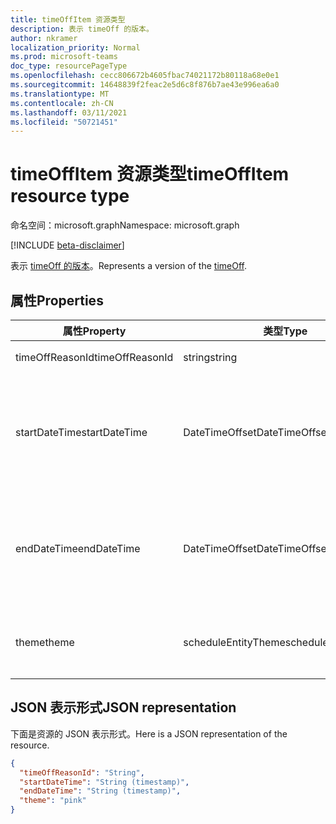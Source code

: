 ```yaml
---
title: timeOffItem 资源类型
description: 表示 timeOff 的版本。
author: nkramer
localization_priority: Normal
ms.prod: microsoft-teams
doc_type: resourcePageType
ms.openlocfilehash: cecc806672b4605fbac74021172b80118a68e0e1
ms.sourcegitcommit: 14648839f2feac2e5d6c8f876b7ae43e996ea6a0
ms.translationtype: MT
ms.contentlocale: zh-CN
ms.lasthandoff: 03/11/2021
ms.locfileid: "50721451"
---
```

# <a name="timeoffitem-resource-type"></a><span data-ttu-id="cd37b-103">timeOffItem 资源类型</span><span class="sxs-lookup"><span data-stu-id="cd37b-103">timeOffItem resource type</span></span>

<span data-ttu-id="cd37b-104">命名空间：microsoft.graph</span><span class="sxs-lookup"><span data-stu-id="cd37b-104">Namespace: microsoft.graph</span></span>

[!INCLUDE [beta-disclaimer](../../includes/beta-disclaimer.md)]

<span data-ttu-id="cd37b-105">表示 [timeOff 的版本](timeoff.md)。</span><span class="sxs-lookup"><span data-stu-id="cd37b-105">Represents a version of the [timeOff](timeoff.md).</span></span>

## <a name="properties"></a><span data-ttu-id="cd37b-106">属性</span><span class="sxs-lookup"><span data-stu-id="cd37b-106">Properties</span></span>
| <span data-ttu-id="cd37b-107">属性</span><span class="sxs-lookup"><span data-stu-id="cd37b-107">Property</span></span>                         | <span data-ttu-id="cd37b-108">类型</span><span class="sxs-lookup"><span data-stu-id="cd37b-108">Type</span></span>                    | <span data-ttu-id="cd37b-109">说明</span><span class="sxs-lookup"><span data-stu-id="cd37b-109">Description</span></span>                                                                                                                                                                        |
|------------------------------|-------------------------|---------------------------------------------------------------------------------------------|
| <span data-ttu-id="cd37b-110">timeOffReasonId</span><span class="sxs-lookup"><span data-stu-id="cd37b-110">timeOffReasonId</span></span>               | <span data-ttu-id="cd37b-111">string</span><span class="sxs-lookup"><span data-stu-id="cd37b-111">string</span></span>                  | <span data-ttu-id="cd37b-112">此的 `timeOffReason` `timeOffItem` ID。</span><span class="sxs-lookup"><span data-stu-id="cd37b-112">ID of the `timeOffReason` for this `timeOffItem`.</span></span> <span data-ttu-id="cd37b-113">必需。</span><span class="sxs-lookup"><span data-stu-id="cd37b-113">Required.</span></span>     |
| <span data-ttu-id="cd37b-114">startDateTime</span><span class="sxs-lookup"><span data-stu-id="cd37b-114">startDateTime</span></span>               | <span data-ttu-id="cd37b-115">DateTimeOffset</span><span class="sxs-lookup"><span data-stu-id="cd37b-115">DateTimeOffset</span></span>                  | <span data-ttu-id="cd37b-116">的开始日期和时间 `timeOffItem` 。</span><span class="sxs-lookup"><span data-stu-id="cd37b-116">The start date and time for the `timeOffItem`.</span></span> <span data-ttu-id="cd37b-117">必需。</span><span class="sxs-lookup"><span data-stu-id="cd37b-117">Required.</span></span> <span data-ttu-id="cd37b-118">时间戳类型表示采用 ISO 8601 格式的日期和时间信息，始终采用 UTC 时区。</span><span class="sxs-lookup"><span data-stu-id="cd37b-118">The Timestamp type represents date and time information using ISO 8601 format and is always in UTC time.</span></span> <span data-ttu-id="cd37b-119">例如，2014 年 1 月 1 日午夜 UTC 为 `2014-01-01T00:00:00Z`。</span><span class="sxs-lookup"><span data-stu-id="cd37b-119">For example, midnight UTC on Jan 1, 2014 is `2014-01-01T00:00:00Z`.</span></span> |
| <span data-ttu-id="cd37b-120">endDateTime</span><span class="sxs-lookup"><span data-stu-id="cd37b-120">endDateTime</span></span>               | <span data-ttu-id="cd37b-121">DateTimeOffset</span><span class="sxs-lookup"><span data-stu-id="cd37b-121">DateTimeOffset</span></span>                  | <span data-ttu-id="cd37b-122">的结束日期和时间 `timeOffItem` 。</span><span class="sxs-lookup"><span data-stu-id="cd37b-122">The end date and time for the `timeOffItem`.</span></span> <span data-ttu-id="cd37b-123">必需。</span><span class="sxs-lookup"><span data-stu-id="cd37b-123">Required.</span></span> <span data-ttu-id="cd37b-124">时间戳类型表示采用 ISO 8601 格式的日期和时间信息，始终采用 UTC 时区。</span><span class="sxs-lookup"><span data-stu-id="cd37b-124">The Timestamp type represents date and time information using ISO 8601 format and is always in UTC time.</span></span> <span data-ttu-id="cd37b-125">例如，2014 年 1 月 1 日午夜 UTC 为 `2014-01-01T00:00:00Z`。</span><span class="sxs-lookup"><span data-stu-id="cd37b-125">For example, midnight UTC on Jan 1, 2014 is `2014-01-01T00:00:00Z`.</span></span> |
| <span data-ttu-id="cd37b-126">theme</span><span class="sxs-lookup"><span data-stu-id="cd37b-126">theme</span></span> | <span data-ttu-id="cd37b-127">scheduleEntityTheme</span><span class="sxs-lookup"><span data-stu-id="cd37b-127">scheduleEntityTheme</span></span>   | <span data-ttu-id="cd37b-128">支持的颜色：白色;蓝色;绿色;紫色;粉红色;黄色;灰色;darkBlue;darkGreen;darkPurple;darkPink;darkYellow。</span><span class="sxs-lookup"><span data-stu-id="cd37b-128">Supported colors: white; blue; green; purple; pink; yellow; gray; darkBlue; darkGreen; darkPurple; darkPink; darkYellow.</span></span> |

## <a name="json-representation"></a><span data-ttu-id="cd37b-129">JSON 表示形式</span><span class="sxs-lookup"><span data-stu-id="cd37b-129">JSON representation</span></span>

<span data-ttu-id="cd37b-130">下面是资源的 JSON 表示形式。</span><span class="sxs-lookup"><span data-stu-id="cd37b-130">Here is a JSON representation of the resource.</span></span>

<!-- {
  "blockType": "resource",
  "keyProperty": "id",
  "@odata.type": "microsoft.graph.timeOffItem"
}-->
```json
{
  "timeOffReasonId": "String",
  "startDateTime": "String (timestamp)",
  "endDateTime": "String (timestamp)",
  "theme": "pink"
}
```


<!-- uuid: 8fcb5dbc-d5aa-4681-8e31-b001d5168d79
2015-10-25 14:57:30 UTC -->
<!--
{
  "type": "#page.annotation",
  "description": "timeOffItem resource",
  "keywords": "",
  "section": "documentation",
  "tocPath": "",
  "suppressions": []
}
-->


